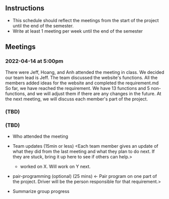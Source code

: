## Instructions

- This schedule should reflect the meetings from the start of the project until the end of the semester.
- Write at least 1 meeting per week until the end of the semester
  
## Meetings

### 2022-04-14 at 5:00pm 
There were Jeff, Hoang, and Anh attended the meeting in class. We decided our team lead is Jeff.
The team discussed the website's functions. All the members added ideas for the website and completed the requirement.md
So far, we have reached the requirement. We have 13 functions and 5 non-functions, and we will adjust them if there are any changes in the future.
At the next meeting, we will discuss each member's part of the project.

### (TBD)
<meeting template would go here>
<only fill in template once you had the meeting>

### (TBD)
- Who attended the meeting
- Team updates (15min or less)
  <Each team member gives an update of what they did from the last meeting and what they plan to do next. If they are stuck, bring it up here to see if others can help.>
  - <name> worked on X. Will work on Y next. 

- pair-programming (optional) (25 mins)
  <- Pair program on one part of the project. Driver will be the person responsible for that requirement.>

- Summarize group progress
